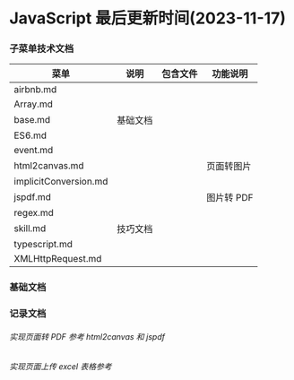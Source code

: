 <!--
 * @Description: JavaScript文档
 * @Author: panrui
 * @Date: 2021-05-20 16:44:03
 * @LastEditTime: 2023-11-24 13:28:59
 * @LastEditors: prui
 * 不忘初心,不负梦想
-->

# JavaScript 最后更新时间(2023-11-17)

### 子菜单技术文档

| 菜单                     | 说明     | 包含文件 | 功能说明   |
| ------------------------ | -------- | -------- | ---------- |
| airbnb.md                |          |          |            |
| Array.md                 |          |          |            |
| base.md                  | 基础文档 |          |            |
| ES6.md                   |          |          |            |
| event.md                 |          |          |            |
| html2canvas.md           |          |          | 页面转图片 |
| implicitConversion.md    |          |          |            |
| jspdf.md                 |          |          | 图片转 PDF |
| regex.md                 |          |          |            |
| skill.md                 | 技巧文档 |          |            |
| typescript.md            |          |          |            |
| XMLHttpRequest.md        |          |          |            |

### 基础文档

### 记录文档

###### 实现页面转 PDF 参考 html2canvas 和 jspdf

###### 实现页面上传 excel 表格参考
